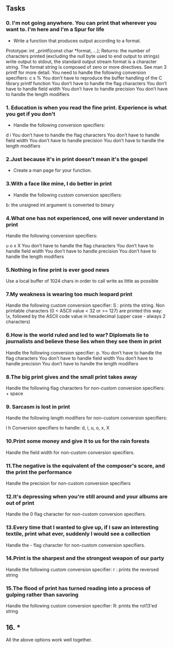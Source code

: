## Tasks

### 0. I'm not going anywhere. You can print that wherever you want to. I'm here and I'm a Spur for life
- Write a function that produces output according to a format.

Prototype: int _printf(const char *format, ...);
Returns: the number of characters printed (excluding the null byte used to end output to strings)
write output to stdout, the standard output stream
format is a character string. The format string is composed of zero or more directives. See man 3 printf for more detail. You need to handle the following conversion specifiers:
c
s
%
You don’t have to reproduce the buffer handling of the C library printf function
You don’t have to handle the flag characters
You don’t have to handle field width
You don’t have to handle precision
You don’t have to handle the length modifiers

### 1. Education is when you read the fine print. Experience is what you get if you don't
- Handle the following conversion specifiers:

d
i
You don’t have to handle the flag characters
You don’t have to handle field width
You don’t have to handle precision
You don’t have to handle the length modifiers

### 2.Just because it's in print doesn't mean it's the gospel
- Create a man page for your function.

### 3.With a face like mine, I do better in print
- Handle the following custom conversion specifiers:

b: the unsigned int argument is converted to binary

### 4.What one has not experienced, one will never understand in print
Handle the following conversion specifiers:

u
o
x
X
You don’t have to handle the flag characters
You don’t have to handle field width
You don’t have to handle precision
You don’t have to handle the length modifiers

### 5.Nothing in fine print is ever good news
Use a local buffer of 1024 chars in order to call write as little as possible

### 7.My weakness is wearing too much leopard print
Handle the following custom conversion specifier:
S : prints the string.
Non printable characters (0 < ASCII value < 32 or >= 127) are printed this way: \x, followed by the ASCII code value in hexadecimal (upper case - always 2 characters)

### 6.How is the world ruled and led to war? Diplomats lie to journalists and believe these lies when they see them in print
Handle the following conversion specifier: p.
You don’t have to handle the flag characters
You don’t have to handle field width
You don’t have to handle precision
You don’t have to handle the length modifiers

### 8.The big print gives and the small print takes away
Handle the following flag characters for non-custom conversion specifiers:
+
space

### 9. Sarcasm is lost in print
Handle the following length modifiers for non-custom conversion specifiers:

l
h
Conversion specifiers to handle: d, i, u, o, x, X

### 10.Print some money and give it to us for the rain forests
Handle the field width for non-custom conversion specifiers.

### 11.The negative is the equivalent of the composer's score, and the print the performance
Handle the precision for non-custom conversion specifiers

### 12.It's depressing when you're still around and your albums are out of print
Handle the 0 flag character for non-custom conversion specifiers.

### 13.Every time that I wanted to give up, if I saw an interesting textile, print what ever, suddenly I would see a collection
Handle the - flag character for non-custom conversion specifiers.

### 14.Print is the sharpest and the strongest weapon of our party
Handle the following custom conversion specifier:
r : prints the reversed string

### 15.The flood of print has turned reading into a process of gulping rather than savoring
Handle the following custom conversion specifier:
R: prints the rot13'ed string

## 16. *
All the above options work well together.

